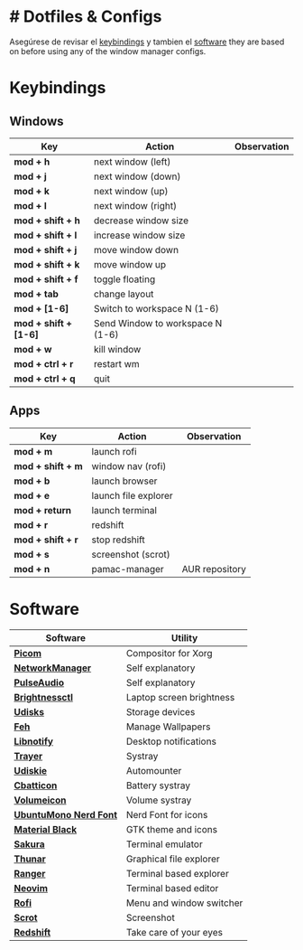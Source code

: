 # # Dotfiles & Configs

Asegúrese de revisar el [keybindings](https://https://github.com/NinShuL89/Dotfiles-Configs#Keybindings)
y tambien el [software](https://https://github.com/NinShuL89/Dotfiles-Configs#Software) they are
based on before using any of the window manager configs.



# Keybindings

## Windows

| Key                     | Action                           | Observation				|
|-------------------------|----------------------------------|--------------------------|
| **mod + h**             | next window (left)               |							|
| **mod + j**             | next window (down)               |							|
| **mod + k**             | next window (up)                 |							|
| **mod + l**             | next window (right)              |							|
| **mod + shift + h**     | decrease window size             |							|
| **mod + shift + l**     | increase window size             |							|
| **mod + shift + j**     | move window down                 |							|
| **mod + shift + k**     | move window up                   |							|
| **mod + shift + f**     | toggle floating                  |							|
| **mod + tab**           | change layout                    |							|
| **mod + [1-6]**         | Switch to workspace N (1-6)      |							|
| **mod + shift + [1-6]** | Send Window to workspace N (1-6) |							|
| **mod + w**             | kill window                      |							|
| **mod + ctrl + r**      | restart wm                       |							|
| **mod + ctrl + q**      | quit                             |							|

## Apps

| Key                 | Action               | Observation		      		|
|---------------------|----------------------|--------------------------|
| **mod + m**         | launch rofi          |					             		|
| **mod + shift + m** | window nav (rofi)    |						            	|
| **mod + b**         | launch browser       |			            				|
| **mod + e**         | launch file explorer |				            			|
| **mod + return**    | launch terminal      |            							|
| **mod + r**         | redshift             |						            	|
| **mod + shift + r** | stop redshift        |            							|
| **mod + s**         | screenshot (scrot)   |						            	|
| **mod + n**         | pamac-manager        | AUR repository			      |

# Software

| Software                                                                                   | Utility                  |
|--------------------------------------------------------------------------------------------|--------------------------|
| **[Picom](https://wiki.archlinux.org/index.php/Picom)**                                    | Compositor for Xorg      |
| **[NetworkManager](https://wiki.archlinux.org/index.php/NetworkManager)**                  | Self explanatory         |
| **[PulseAudio](https://wiki.archlinux.org/index.php/PulseAudio)**                          | Self explanatory         |
| **[Brightnessctl](https://www.archlinux.org/packages/community/x86_64/brightnessctl/)**    | Laptop screen brightness |
| **[Udisks](https://wiki.archlinux.org/index.php/Udisks)**                                  | Storage devices          |
| **[Feh](https://wiki.archlinux.org/index.php/Feh)**                                        | Manage Wallpapers        |
| **[Libnotify](https://wiki.archlinux.org/index.php/Desktop_notifications)**                | Desktop notifications    |
| **[Trayer](https://www.archlinux.org/packages/extra/x86_64/trayer/)**                      | Systray                  |
| **[Udiskie](https://www.archlinux.org/packages/community/any/udiskie/)**                   | Automounter              |
| **[Cbatticon](https://www.archlinux.org/packages/community/x86_64/cbatticon/)**            | Battery systray          |
| **[Volumeicon](https://www.archlinux.org/packages/community/x86_64/volumeicon/)**          | Volume systray           |
| **[UbuntuMono Nerd Font](https://aur.archlinux.org/packages/nerd-fonts-ubuntu-mono/)**     | Nerd Font for icons      |
| **[Material Black](https://github.com/rtlewis88/rtl88-Themes/tree/material-black-COLORS)** | GTK theme and icons      |
| **[Sakura](http://www.pleyades.net/david/projects/sakura)**                                | Terminal emulator        |
| **[Thunar](https://wiki.archlinux.org/index.php/Thunar)**                                  | Graphical file explorer  |
| **[Ranger](https://wiki.archlinux.org/index.php/Ranger)**                                  | Terminal based explorer  |
| **[Neovim](https://wiki.archlinux.org/index.php/Neovim)**                                  | Terminal based editor    |
| **[Rofi](https://wiki.archlinux.org/index.php/Rofi)**                                      | Menu and window switcher |
| **[Scrot](https://wiki.archlinux.org/index.php/Screen_capture)**                           | Screenshot               |
| **[Redshift](https://wiki.archlinux.org/index.php/Redshift)**                              | Take care of your eyes   |

